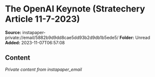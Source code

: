 # The OpenAI Keynote (Stratechery Article 11-7-2023)

**Source:** instapaper-private://email/5882b9d9dd8cae5dd93b2d9db1b5ede5/
**Folder:** Unread
**Added:** 2023-11-07T06:57:08




## Content
*Private content from instapaper_email*
